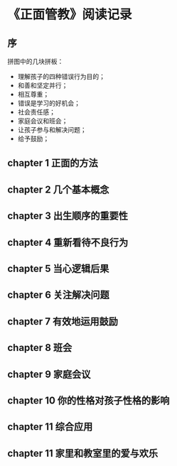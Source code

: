 # 《正面管教》阅读记录

## 序

拼图中的几块拼板：

- 理解孩子的四种错误行为目的；
- 和善和坚定并行；
- 相互尊重；
- 错误是学习的好机会；
- 社会责任感；
- 家庭会议和班会；
- 让孩子参与和解决问题；
- 给予鼓励；

## chapter 1 正面的方法

## chapter 2 几个基本概念

## chapter 3 出生顺序的重要性

## chapter 4 重新看待不良行为

## chapter 5 当心逻辑后果

## chapter 6 关注解决问题

## chapter 7 有效地运用鼓励

## chapter 8 班会

## chapter 9 家庭会议

## chapter 10 你的性格对孩子性格的影响

## chapter 11 综合应用

## chapter 11 家里和教室里的爱与欢乐

